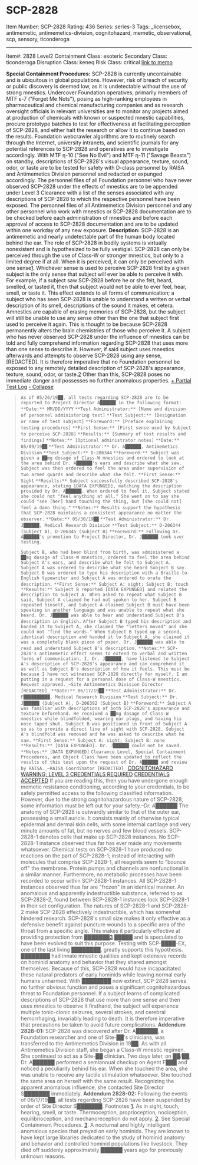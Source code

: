 # SCP-2828
Item Number: SCP-2828
Rating: 436
Series: series-3
Tags: _licensebox, antimemetic, antimemetics-division, cognitohazard, memetic, observational, scp, sensory, ticonderoga

---

Item#: 2828
Level2
Containment Class:
esoteric
Secondary Class:
ticonderoga
Disruption Class:
keneq
Risk Class:
critical
[link to memo](/classification-committee-memo)  

**Special Containment Procedures:** SCP-2828 is currently uncontainable and is ubiquitous in global populations. However, risk of breach of security or public discovery is deemed low, as it is undetectable without the use of strong mnestics.
Undercover Foundation operatives, primarily members of MTF ε-7 ("Forget Me Nots"), posing as high-ranking employees in pharmaceutical and chemical manufacturing companies and as research oversight officials in relevant universities are to monitor any projects aimed at production of chemicals with known or suspected mnestic capabilities, procure prototype batches to test for effectiveness at facilitating perception of SCP-2828, and either halt the research or allow it to continue based on the results. Foundation webcrawler algorithms are to routinely search through the Internet, university intranets, and scientific journals for any potential references to SCP-2828 and operatives are to investigate accordingly.
With MTF η-10 ("See No Evil") and MTF η-11 ("Savage Beasts") on standby, descriptions of SCP-2828's visual appearance, texture, sound, odor, or taste are to be tested for safety with D-class personnel by RAISA and Antimemetics Division personnel and redacted or expunged accordingly.
The personnel files of all Foundation personnel who have never observed SCP-2828 under the effects of mnestics are to be appended under Level 3 Clearance with a list of the senses associated with any descriptions of SCP-2828 to which the respective personnel have been exposed. The personnel files of all Antimemetics Division personnel and any other personnel who work with mnestics or SCP-2828 documentation are to be checked before each administration of mnestics and before each approval of access to SCP-2828 documentation and are to be updated within one workday of any new exposure.
**Description:** SCP-2828 is an antimemetic and nearly undetectable part of the human body located behind the ear. The role of SCP-2828 in bodily systems is virtually nonexistent and is hypothesized to be fully vestigial.
SCP-2828 can only be perceived through the use of Class-W or stronger mnestics, but only to a limited degree if at all. When it is perceived, it can only be perceived with one sense[1](javascript:;). Whichever sense is used to perceive SCP-2828 first by a given subject is the only sense that subject will ever be able to perceive it with. For example, if a subject saw SCP-2828 before he or she felt, heard, smelled, or tasted it, then that subject would not be able to ever feel, hear, smell, or taste it.
This effect extends to all forms of communication; a subject who has seen SCP-2828 is unable to understand a written or verbal description of its smell, descriptions of the sound it makes, et cetera. Amnestics are capable of erasing memories of SCP-2828, but the subject will still be unable to use any sense other than the one that subject first used to perceive it again. This is thought to be because SCP-2828 permanently alters the brain chemistries of those who perceive it.
A subject who has never observed SCP-2828 under the influence of mnestics can be told and fully comprehend information regarding SCP-2828 that uses more than one sense to describe it. However, if said subject uses mnestics afterwards and attempts to observe SCP-2828 using any sense, [REDACTED]. It is therefore imperative that no Foundation personnel be exposed to any remotely detailed description of SCP-2828's appearance, texture, sound, odor, or taste.[2](javascript:;)
Other than this, SCP-2828 poses no immediate danger and possesses no further anomalous properties.
[\+ Partial Test Log](javascript:;)
[\- Collapse](javascript:;)
> `As of 05/26/19██, all tests regarding SCP-2828 are to be reported to Project Director A██████ in the following format:`
> `**Date:** MM/DD/YYYY`
> `**Test Administrator:** [Name and division of personnel administering test]`
> `**Test Subject:** [Designation or name of test subject]`
> `**Foreword:** [Preface explaining testing procedures]`
> `**First Sense:** [First sense used by Subject to perceive SCP-2828]`
> `**Results:** [Summary of test results and findings]`
> `**Notes:** [Optional administrator notes]`
> `**Date:** 05/09/19██`
> `**Test Administrator:** Dr. A██████, Antimemetics Division`
> `**Test Subject:** D-206344`
> `**Foreword:** Subject was given a ██mg dosage of Class-W mnestics and ordered to look at the area behind Dr. A██████'s ears and describe what she saw. Subject was then ordered to feel the area under supervision of two armed guards and describe what she felt.`
> `**First Sense:** Sight`
> `**Results:** Subject successfully described SCP-2828's appearance, stating [DATA EXPUNGED], matching the description provided by Dr. A██████. When ordered to feel it, Subject stated she could not "feel anything at all." She went on to say she could "see [her] hand touching the thing, but [she could not] feel a damn thing."`
> `**Notes:** Results support the hypothesis that SCP-2828 maintains a consistent appearance no matter the observer.`
> `**Date:** 05/30/19██`
> `**Test Administrator:** Dr. J██████, Medical Research Division`
> `**Test Subject:** D-206344 (Subject A), D-206345 (Subject B)`
> `**Foreword:** Following Dr. A██████'s promotion to Project Director, Dr. J██████ took over testing.`  
>    
>  `Subject B, who had been blind from birth, was administered a ██mg dosage of Class-W mnestics, ordered to feel the area behind Subject A's ears, and describe what he felt to Subject A. Subject A was ordered to describe what she heard Subject B say. Subject B was ordered to type his description with a Braille-to-English typewriter and Subject A was ordered to orate the description.`
> `**First Sense:** Subject A: sight; Subject B: touch`
> `**Results:** Subject B reported [DATA EXPUNGED] and related the description to Subject A. When asked to repeat what Subject B said, Subject A claimed he had not spoken to her. Subject B repeated himself, and Subject A claimed Subject B must have been speaking in another language and was unable to repeat what she heard. Dr. J██████ was able to hear and understand Subject B's description in English.`
> `After Subject B typed his description and handed it to Subject A, she claimed the "letters moved" and she could not "find the words." When Subject B typed up a second, identical description and handed it to Subject A, she claimed it was a completely blank piece of paper. Dr. J██████ was able to read and understand Subject B's description.`
> `**Notes:** SCP-2828's antimemetic effect seems to extend to verbal and written forms of communication. I, Dr. J██████, have listened to Subject A's description of SCP-2828's appearance and can comprehend it as well as Subject B's description of how it feels. This must be because I have not witnessed SCP-2828 directly for myself. I am putting in a request for a personal dose of Class-W mnestics.`
> `Request approved._–Site Antimemetics Division Director [REDACTED]_`
> `**Date:** 06/17/19██`
> `**Test Administrator:** Dr. F██████████, Medical Research Division`
> `**Test Subject:** Dr. J██████ (Subject A), D-206392 (Subject B)`
> `**Foreword:** Subject A was familiar with descriptions of both SCP-2828's appearance and texture beforehand. He received a ██mg dosage of Class-W mnestics while blindfolded, wearing ear plugs, and having his nose taped shut. Subject B was positioned in front of Subject A so as to provide a direct line of sight with SCP-2828. Subject A's blindfold was removed and he was asked to describe what he saw.`
> `**First Sense:** Subject A: sight; Subject B: none`
> `**Results:** [DATA EXPUNGED]. Dr. J██████ could not be saved.`
> `**Notes:** [DATA EXPUNGED]`
> `Clearance Level, Special Containment Procedures, and Object Class have been updated to reflect the results of this test upon the request of Dr. A██████ and review by RAISA._–RAISA Coordinator [REDACTED]_`
[COGNITOHAZARD WARNING; LEVEL 3 CREDENTIALS REQUIRED](javascript:;)
[CREDENTIALS ACCEPTED](javascript:;)
> If you are reading this, then you have undergone enough memetic resistance conditioning, according to your credentials, to be safely permitted access to the following classified information. However, due to the strong cognitohazardous nature of SCP-2828, some information must be left out for your safety._–Dr. A██████_
The anatomy of SCP-2828 is outwardly similar to that of the outer ear, possessing a small auricle. It consists mainly of otherwise typical epidermal and dermal skin cells, with some internal cartilage and very minute amounts of fat, but no nerves and few blood vessels.
SCP-2828-1 denotes cells that make up SCP-2828 instances.
No SCP-2828-1 instance observed thus far has ever made any movements whatsoever. Chemical tests on SCP-2828-1 have produced no reactions on the part of SCP-2828-1; instead of interacting with molecules that comprise SCP-2828-1, all reagents seem to "bounce off" the membrane. Protein pumps and channels are nonfunctional in a similar manner. Furthermore, no metabolic processes have been recorded to occur within SCP-2828-1 instances. All SCP-2828-1 instances observed thus far are "frozen" in an identical manner.
An anomalous and apparently indestructible substance, referred to as SCP-2828-2, found between SCP-2828-1 instances lock SCP-2828-1 in their set configuration. The natures of SCP-2828-1 and SCP-2828-2 make SCP-2828 effectively indestructible, which has somewhat hindered research.
SCP-2828's small size makes it only effective as a defensive benefit against puncture wounds to a specific area of the throat from a specific angle. This makes it particularly effective at providing protection from ███████[3](javascript:;) █████ and is speculated to have been evolved to suit this purpose. Testing with SCP-████-EX, one of the last living ████████, greatly supports this hypothesis. ████████ had innate mnestic qualities and kept extensive records on hominid anatomy and behavior that they shared amongst themselves. Because of this, SCP-2828 would have incapacitated these natural predators of early hominids while leaving normal early humans unharmed.
With ████████ now extinct, SCP-2828 serves no further obvious function and poses a significant cognitohazardous threat to Foundation personnel. If a subject learns of complicated descriptions of SCP-2828 that use more than one sense and then uses mnestics to observe it firsthand, the subject will experience multiple tonic-clonic seizures, several strokes, and cerebral hemorrhaging, invariably leading to death. It is therefore imperative that precautions be taken to avoid future complications.
**Addendum 2828-01:** SCP-2828 was discovered after Dr. A██████, a Foundation researcher and one of Site-██'s clinicians, was transferred to the Antimemetics Division in 19██. As with all Antimemetics Division staff, she began a Class-W mnestic regimen. She continued to act as a Site-██ clinician. Two days later, on ██/██, Dr. A██████ performed a semiannual checkup on Agent F███ and noticed a peculiarity behind his ear. When she touched the area, she was unable to receive any tactile stimulation whatsoever. She touched the same area on herself with the same result. Recognizing the apparent anomalous influence, she contacted Site Director S███████ immediately.
**Addendum 2828-02:** Following the events of 06/17/19██, all tests regarding SCP-2828 have been suspended by order of Site Director S███████.
Footnotes
[1](javascript:;). As in sight, touch, hearing, smell, or taste. Thermoception, proprioception, nociception, equilibrioception, and mechanoreception do not apply.
[2](javascript:;). See Special Containment Procedures.
[3](javascript:;). A nocturnal and highly intelligent anomalous species that preyed on early hominids. They are known to have kept large libraries dedicated to the study of hominid anatomy and behavior and controlled hominid populations like livestock. They died off suddenly approximately ██████ years ago for previously unknown reasons.